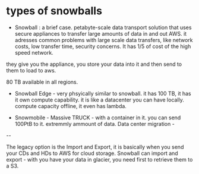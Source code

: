 # types of snowballs

* Snowball : a brief case. petabyte-scale data transport solution that uses secure appliances to transfer large amounts of data in and out AWS. it adresses common problems with large scale data transfers, like network costs, low transfer time, security concerns. It has 1/5 of cost of the high speed network.

they give you the appliance, you store your data into it and then send to them to load to aws.

80 TB available in all regions. 

* Snowball Edge - very phsyically similar to snowball. it has 100 TB, it has it own compute capability. it is like a datacenter you can have locally. compute capacity offline, it even has lambda. 

* Snowmobile - Massive TRUCK - with a container in it. you can send 100PtB to it. extremmly ammount of data. 
Data center migration - 

-- 

The legacy option is the Import and Export, it is basically when you send your CDs and HDs to AWS for cloud storage. 
Snowball can import and export - with you have your data in glacier, you need first to retrieve them to a S3.